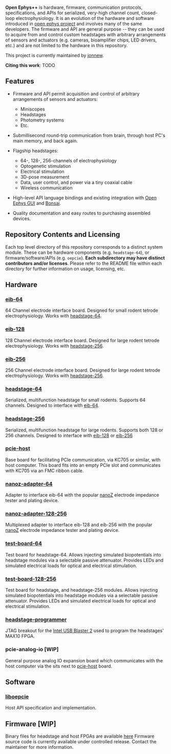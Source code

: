 __Open Ephys++__ is hardware, firmware, communication protocols,
specifications, and APIs for serialized, very-high channel count, closed-loop
electrophysiology. It is an evolution of the hardware and software introduced
in [open ephys project](http://www.open-ephys.org/) and involves many of the
same developers. The firmware and API are general purpose -- they can be used
to acquire from and control custom headstages with arbitrary arrangements of
sensors and actuators (e.g. cameras, bioamplifier chips, LED drivers, etc.) and
are not limited to the hardware in this repository.

This project is currently maintained by [jonnew](https://github.com/jonnew).

__Citing this work__: TODO

## Features
- Firmware and API permit acquisition and control of arbitrary arrangements of
  sensors and actuators:

    - Miniscopes
    - Headstages
    - Photometry systems
    - Etc. 

- Submillisecond round-trip communication from brain, through host PC's main
  memory, and back again.
- Flagship headstages:

    - 64-, 128-, 256-channels of electrophysiology
    - Optogenetic stimulation
    - Electrical stimulation
    - 3D-pose measurement
    - Data, user control, and power via a tiny coaxial cable 
    - Wireless communication 

- High-level API language bindings and existing integration with [Open Ephys
  GUI](http://www.open-ephys.org/gui/) and [Bonsai](http://bonsai-rx.org/).
- Quality documentation and easy routes to purchasing assembled devices.

## Repository Contents and Licensing
Each top level directory of this repository corresponds to a distinct system
module. These can be hardware components (e.g. `headstage-64`), or
firmware/software/APIs (e.g. `oepcie`). __Each subdirectory may have distinct
contributors and/or licenses__. Please refer to the README file within each
directory for further information on usage, licensing, etc.

## Hardware
### [eib-64](eib-64/README.md)
64 Channel electrode interface board. Designed for small rodent tetrode
electrophysiology. Works with [headstage-64](./headstage-64/README.md).

### [eib-128](eib-128/README.md)
128 Channel electrode interface board. Designed for large rodent tetrode
electrophysiology. Works with [headstage-256](./headstage-256/README.md).

### [eib-256](eib-256/README.md)
256 Channel electrode interface board. Designed for large rodent tetrode
electrophysiology. Works with [headstage-256](./headstage-256/README.md).

### [headstage-64](headstage-64/README.md)
Serialized, multifunction headstage for small rodents. Supports 64 channels.
Designed to interface with [eib-64](./eib-64/README.md).

### [headstage-256](headstage-256/README.md)
Serialized, multifunction headstage for large rodents. Supports both 128 or 256
channels. Designed to interface with [eib-128](./eib-128/README.md) or
[eib-256](./eib-256/README.md)

### [pcie-host](pcie-host/README.md)
Base board for facilitating PCIe communication, via KC705 or similar, with host
computer. This board fits into an empty PCIe slot and communicates with KC705
via an FMC ribbon cable.

### [nanoz-adapter-64](./nanoz-adapter-64/README.md)
Adapter to interface eib-64 with the popular
[nanoZ](http://www.white-matter.com/nanoz/) electrode impedance tester and
plating device.

### [nanoz-adapter-128-256](./nanoz-adapter-128-256/README.md)
Multiplexed adapter to interface eib-128 and eib-256 with the popular
[nanoZ](http://www.white-matter.com/nanoz/) electrode impedance tester and
plating device.

### [test-board-64](./test-board-64)
Test board for headstage-64. Allows injecting simulated biopotentials into
headstage modules via a selectable passive attenuator. Provides LEDs and
simulated electrical loads for optical and electrical stimulation.

### [test-board-128-256](./test-board-128-256)
Test board for headstage, and headstage-256 modules. Allows injecting simulated
biopotentials into headstage modules via a selectable passive attenuator.
Provides LEDs and simulated electrical loads for optical and electrical
stimulation.

### [headstage-programmer](headstage-programmer/README.md)
JTAG breakout for the [Intel USB Blaster 2](https://www.digikey.com/short/qqw7hm) 
used to program the headstages' MAX10 FPGA.

### pcie-analog-io [WIP]
General purpose analog IO expansion board which communicates with the host
computer via the  sits next to [pcie-host]() board.

## Software
### [liboepcie](oepcie/README.md)
Host API specification and implementation.

## Firmware [WIP]
Binary files for headstage and host FPGAs are available [here](TODO) Firmware
source code is currently available under controlled release. Contact the
maintainer for more information.

